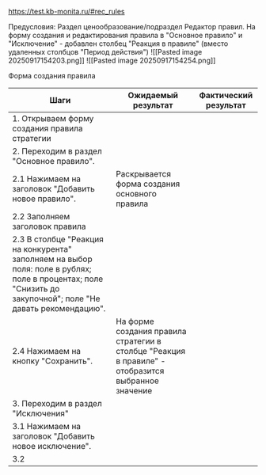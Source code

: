 https://test.kb-monita.ru/#rec_rules

Предусловия:
Раздел ценообразование/подраздел Редактор правил. На форму создания и редактирования правила в "Основное правило" и "Исключение"  - добавлен столбец "Реакция в правиле" (вместо удаленных столбцов "Период действия")
![[Pasted image 20250917154203.png]]
![[Pasted image 20250917154254.png]]



Форма создания правила

| Шаги                                                                                                                                                         | Ожидаемый результат                                                                                | Фактический результат |
| ------------------------------------------------------------------------------------------------------------------------------------------------------------ | -------------------------------------------------------------------------------------------------- | --------------------- |
| 1. Открываем форму создания правила стратегии                                                                                                                |                                                                                                    |                       |
| 2. Переходим в раздел "Основное правило".                                                                                                                    |                                                                                                    |                       |
| 2.1 Нажимаем на заголовок "Добавить новое правило".                                                                                                          | Раскрывается форма создания основного правила                                                      |                       |
| 2.2 Заполняем заголовок правила                                                                                                                              |                                                                                                    |                       |
| 2.3 В столбце "Реакция на конкурента" заполняем на выбор поля: поле в рублях; поле в процентах; поле "Снизить до закупочной"; поле "Не давать рекомендацию". |                                                                                                    |                       |
| 2.4 Нажимаем на кнопку "Сохранить".                                                                                                                          | На форме создания правила стратегии в столбце "Реакция в правиле" - отобразится выбранное значение |                       |
| 3. Переходим в раздел "Исключения"                                                                                                                           |                                                                                                    |                       |
| 3.1  Нажимаем на заголовок "Добавить новое исключение".                                                                                                      |                                                                                                    |                       |
| 3.2                                                                                                                                                          |                                                                                                    |                       |

